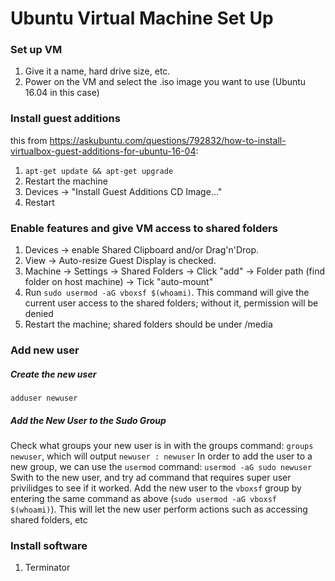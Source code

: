 # Ubuntu Virtual Machine Set Up

### Set up VM
1. Give it a name, hard drive size, etc.
2. Power on the VM and select the .iso image you want to use (Ubuntu 16.04 in this case)

### Install guest additions

this from https://askubuntu.com/questions/792832/how-to-install-virtualbox-guest-additions-for-ubuntu-16-04:

1. `apt-get update && apt-get upgrade`
2. Restart the machine
3. Devices -> "Install Guest Additions CD Image..."
4. Restart 

### Enable features and give VM access to shared folders 

1. Devices -> enable Shared Clipboard and/or Drag'n'Drop.
2. View -> Auto-resize Guest Display is checked.
3. Machine -> Settings -> Shared Folders -> Click "add" -> Folder path (find folder on host machine) -> Tick "auto-mount"
4. Run `sudo usermod -aG vboxsf $(whoami)`. This command will give the current user access to the shared folders; without it, permission will be denied 
5. Restart the machine; shared folders should be under /media

### Add new user 

##### Create the new user 
`adduser newuser`

##### Add the New User to the Sudo Group
Check what groups your new user is in with the groups command: `groups newuser`, which will output `newuser : newuser`
In order to add the user to a new group, we can use the `usermod` command: `usermod -aG sudo newuser`
Swith to the new user, and try ad command that requires super user privilidges to see if it worked. 
Add the new user to the `vboxsf` group by entering  the same command as above (`sudo usermod -aG vboxsf $(whoami)`). This will let the new user perform actions such as accessing shared folders, etc

### Install software 
1. Terminator 
